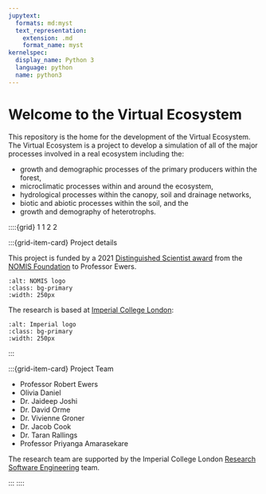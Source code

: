 ```yaml
---
jupytext:
  formats: md:myst
  text_representation:
    extension: .md
    format_name: myst
kernelspec:
  display_name: Python 3
  language: python
  name: python3
---
```


# Welcome to the Virtual Ecosystem

This repository is the home for the development of the Virtual Ecosystem. The Virtual
Ecosystem is a project to develop a simulation of all of the major processes involved
in a real ecosystem including the:

- growth and demographic processes of the primary producers within the forest,
- microclimatic processes within and around the ecosystem,
- hydrological processes within the canopy, soil and drainage networks,
- biotic and abiotic processes within the soil, and the
- growth and demography of heterotrophs.

::::{grid} 1 1 2 2

:::{grid-item-card} Project details

This project is funded by a 2021 [Distinguished Scientist award](<https://nomisfoundation.ch/projects/a-virtual-rainforest-for-understanding-the-stability-resilience-and-sustainability-of-complex-ecosystems/>)
from the [NOMIS Foundation](https://nomisfoundation.ch) to Professor Ewers.

```{image} _static/images/logo-nomis-822-by-321.png
:alt: NOMIS logo
:class: bg-primary
:width: 250px
```

The research is based at [Imperial College London](https://imperial.ac.uk):

```{image} _static/images/IMPERIAL_logo_RGB_Blue_safe_area_2024.png
:alt: Imperial logo
:class: bg-primary
:width: 250px
```

:::

:::{grid-item-card} Project Team

- Professor Robert Ewers
- Olivia Daniel
- Dr. Jaideep Joshi
- Dr. David Orme
- Dr. Vivienne Groner
- Dr. Jacob Cook
- Dr. Taran Rallings
- Professor Priyanga Amarasekare

The research team are supported by the Imperial College London
[Research Software Engineering](https://www.imperial.ac.uk/admin-services/ict/self-service/research-support/rcs/research-software-engineering/)
team.

:::
::::
